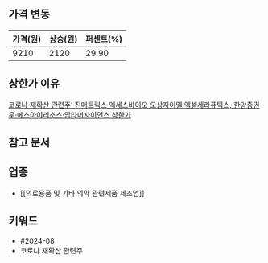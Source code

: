 ## 가격 변동
| 가격(원) | 상승(원) | 퍼센트(%) |
| ----- | ----- | ------ |
| 9210  | 2120  | 29.90  |
## 상한가 이유
[코로나 재확산 관련주’ 진매트릭스·엑세스바이오·오상자이엘·엑셀세라퓨틱스, 한양증권우·에스아이리소스·압타머사이언스 상한가](http://www.newswell.co.kr/news/articleView.html?idxno=10118)
## 참고 문서
## 업종
- [[의료용품 및 기타 의약 관련제품 제조업]]
## 키워드
- #2024-08 
- 코로나 재확산 관련주